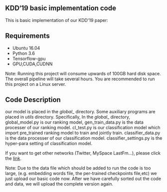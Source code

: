 ## KDD‘19 basic implementation code

This is basic implementation of our KDD'19 paper:

## Requirements
- Ubuntu 16.04
- Python 3.6
- Tensorflow-gpu
- GPU,CUDA,CUDNN

Note: Running this project will consume upwards of 100GB hard disk space. The overall pipeline will take several hours. You are recommended to run this project on a Linux server.

## Code Description
our model is placed in the _global__ directory. Some auxiliary programs are placed in _utils_ directory.
Specifically, In the _global__ directory, global_model.py is our ranking model, gen_train_data.py is the data processer of our ranking model. cl_test.py is our classification model which import pre_trained ranking model to train and jointly train. classifier_data.py is the data processer of our classification model. classifier_settings.py is the hyper-para setting of classification model.

If you want to get other networks (Twitter, MySpace LastFm...), please click the [link](https://www.aminer.cn/cosnet).

Note: Due to the data file which should be added to run the code is too large, (e.g. embedding words file, the per-trained checkpoints file,etc) we just upload our basic code now. After we have carefully sorted out the code and data, we will upload the complete version again.
